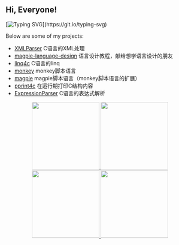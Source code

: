 ## Hi, Everyone!
[![Typing SVG](https://readme-typing-svg.demolab.com?font=Fira+Code&duration=2000&pause=200&color=38CFF7&background=40CECB00&width=435&height=35&lines=Hi%2C+Everyone!;I'm+Huanghaifeng.;You+can+call+me+Mike.;I+love+programming!)](https://git.io/typing-svg)

Below are some of my projects:
- [XMLParser](https://github.com/haifenghuang/XMLParser) C语言的XML处理
- [magpie-language-design](https://github.com/haifenghuang/magpie-language-design) 语言设计教程，献给想学语言设计的朋友
- [linq4c](https://github.com/haifenghuang/linq4c) C语言的linq
- [monkey](https://github.com/haifenghuang/monkey) monkey脚本语言
- [magpie](https://github.com/haifenghuang/magpie) magpie脚本语言（monkey脚本语言的扩展）
- [pprint4c](https://github.com/haifenghuang/pprint4c) 在运行期打印C结构内容
- [ExpressionParser](https://github.com/haifenghuang/ExpressionParser) C语言的表达式解析


<p align="center">
<a href="https://github.com/haifenghuang">
  <img height="180em" src="https://github-readme-stats-eight-theta.vercel.app/api?username=haifenghuang&show_icons=true&theme=gruvbox&include_all_commits=true&count_private=false"/>
  <img height="180em" src="https://github-readme-stats-eight-theta.vercel.app/api/top-langs/?username=haifenghuang&layout=compact&langs_count=8&theme=gruvbox"/>
  <img height="180em" src="http://github-profile-summary-cards.vercel.app/api/cards/repos-per-language?username=haifenghuang&theme=gruvbox"/>
  <img height="180em" src="https://github-readme-stats.vercel.app/api/top-langs/?username=haifenghuang&theme=gruvbox" />
</a>
</p>
